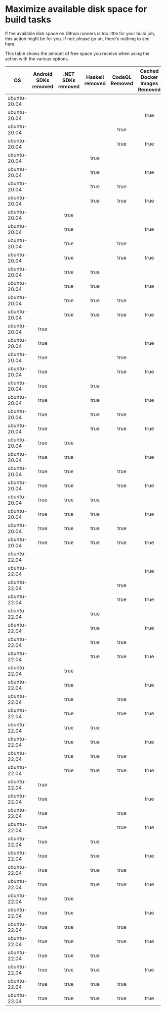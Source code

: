 # Maximize available disk space for build tasks

If the available disk space on Github runners is too little for your build job, this action might be for you.
If not: please go on, there's nothing to see here.

This table shows the amount of free space you receive when using the action with the various options.

OS | Android SDKs removed | .NET SDKs removed | Haskell removed | CodeQL Removed | Cached Docker Images Removed | GB freed | GB free | Elapsed Time (seconds) |
---|:--------------------:|:-----------------:|:---------------:|:--------------:|:----------------------------:|:--------:|:-------:|:----------------------:|
ubuntu-20.04 |  |  |  |  |  | 7 | 28 | 2
ubuntu-20.04 |  |  |  |  | true | 13 | 34 | 12
ubuntu-20.04 |  |  |  | true |  | 11 | 32 | 4
ubuntu-20.04 |  |  |  | true | true | 17 | 38 | 32
ubuntu-20.04 |  |  | true |  |  | 7 | 28 | 2
ubuntu-20.04 |  |  | true |  | true | 13 | 34 | 30
ubuntu-20.04 |  |  | true | true |  | 11 | 32 | 4
ubuntu-20.04 |  |  | true | true | true | 17 | 38 | 13
ubuntu-20.04 |  | true |  |  |  | 9 | 30 | 4
ubuntu-20.04 |  | true |  |  | true | 15 | 36 | 43
ubuntu-20.04 |  | true |  | true |  | 13 | 34 | 7
ubuntu-20.04 |  | true |  | true | true | 19 | 40 | 50
ubuntu-20.04 |  | true | true |  |  | 9 | 30 | 5
ubuntu-20.04 |  | true | true |  | true | 15 | 36 | 11
ubuntu-20.04 |  | true | true | true |  | 13 | 34 | 3
ubuntu-20.04 |  | true | true | true | true | 19 | 40 | 43
ubuntu-20.04 | true |  |  |  |  | 21 | 42 | 61
ubuntu-20.04 | true |  |  |  | true | 27 | 48 | 21
ubuntu-20.04 | true |  |  | true |  | 25 | 46 | 63
ubuntu-20.04 | true |  |  | true | true | 31 | 52 | 27
ubuntu-20.04 | true |  | true |  |  | 21 | 42 | 66
ubuntu-20.04 | true |  | true |  | true | 27 | 48 | 15
ubuntu-20.04 | true |  | true | true |  | 25 | 46 | 9
ubuntu-20.04 | true |  | true | true | true | 31 | 52 | 97
ubuntu-20.04 | true | true |  |  |  | 23 | 44 | 12
ubuntu-20.04 | true | true |  |  | true | 29 | 50 | 80
ubuntu-20.04 | true | true |  | true |  | 27 | 48 | 94
ubuntu-20.04 | true | true |  | true | true | 33 | 54 | 99
ubuntu-20.04 | true | true | true |  |  | 23 | 44 | 10
ubuntu-20.04 | true | true | true |  | true | 29 | 50 | 21
ubuntu-20.04 | true | true | true | true |  | 27 | 48 | 82
ubuntu-20.04 | true | true | true | true | true | 33 | 54 | 90
ubuntu-22.04 |  |  |  |  |  | 7 | 26 | 1
ubuntu-22.04 |  |  |  |  | true | 13 | 32 | 8
ubuntu-22.04 |  |  |  | true |  | 15 | 34 | 4
ubuntu-22.04 |  |  |  | true | true | 21 | 40 | 21
ubuntu-22.04 |  |  | true |  |  | 7 | 26 | 1
ubuntu-22.04 |  |  | true |  | true | 13 | 32 | 9
ubuntu-22.04 |  |  | true | true |  | 15 | 34 | 3
ubuntu-22.04 |  |  | true | true | true | 21 | 40 | 25
ubuntu-22.04 |  | true |  |  |  | 10 | 29 | 5
ubuntu-22.04 |  | true |  |  | true | 15 | 34 | 31
ubuntu-22.04 |  | true |  | true |  | 18 | 37 | 5
ubuntu-22.04 |  | true |  | true | true | 23 | 42 | 11
ubuntu-22.04 |  | true | true |  |  | 10 | 29 | 5
ubuntu-22.04 |  | true | true |  | true | 15 | 34 | 15
ubuntu-22.04 |  | true | true | true |  | 18 | 37 | 6
ubuntu-22.04 |  | true | true | true | true | 23 | 42 | 30
ubuntu-22.04 | true |  |  |  |  | 21 | 40 | 72
ubuntu-22.04 | true |  |  |  | true | 27 | 46 | 91
ubuntu-22.04 | true |  |  | true |  | 29 | 48 | 73
ubuntu-22.04 | true |  |  | true | true | 35 | 54 | 118
ubuntu-22.04 | true |  | true |  |  | 21 | 40 | 65
ubuntu-22.04 | true |  | true |  | true | 27 | 46 | 23
ubuntu-22.04 | true |  | true | true |  | 29 | 48 | 59
ubuntu-22.04 | true |  | true | true | true | 35 | 54 | 20
ubuntu-22.04 | true | true |  |  |  | 23 | 42 | 76
ubuntu-22.04 | true | true |  |  | true | 29 | 48 | 75
ubuntu-22.04 | true | true |  | true |  | 31 | 50 | 73
ubuntu-22.04 | true | true |  | true | true | 37 | 56 | 105
ubuntu-22.04 | true | true | true |  |  | 23 | 42 | 68
ubuntu-22.04 | true | true | true |  | true | 29 | 48 | 87
ubuntu-22.04 | true | true | true | true |  | 31 | 50 | 80
ubuntu-22.04 | true | true | true | true | true | 37 | 56 | 103

